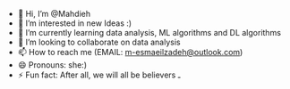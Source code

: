 - 👋 Hi, I’m @Mahdieh
- 👀 I’m interested in new Ideas :)
- 🌱 I’m currently learning data analysis, ML algorithms and DL algorithms
- 💞️ I’m looking to collaborate on data analysis
- 📫 How to reach me (EMAIL: m-esmaeilzadeh@outlook.com)
- 😄 Pronouns: she:)
- ⚡ Fun fact: After all, we will all be believers *ـ*

<!---
Mahdieh-Esmaeilzadeh/Mahdieh-Esmaeilzadeh is a ✨ special ✨ repository because its `README.md` (this file) appears on your GitHub profile.
You can click the Preview link to take a look at your changes.
--->
